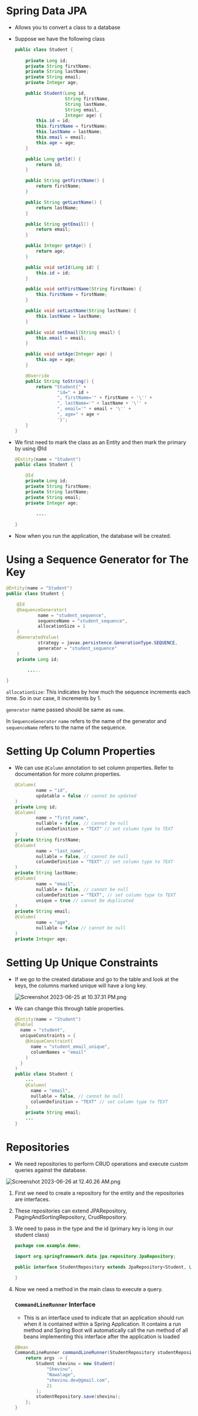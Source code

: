 # Spring Data JPA

- Allows you to convert a class to a database
- Suppose we have the following class
    
    ```java
    public class Student {
    		
        private Long id;
        private String firstName;
        private String lastName;
        private String email;
        private Integer age;
    
        public Student(Long id,
                       String firstName,
                       String lastName,
                       String email,
                       Integer age) {
            this.id = id;
            this.firstName = firstName;
            this.lastName = lastName;
            this.email = email;
            this.age = age;
        }
    
        public Long getId() {
            return id;
        }
    
        public String getFirstName() {
            return firstName;
        }
    
        public String getLastName() {
            return lastName;
        }
    
        public String getEmail() {
            return email;
        }
    
        public Integer getAge() {
            return age;
        }
    
        public void setId(Long id) {
            this.id = id;
        }
    
        public void setFirstName(String firstName) {
            this.firstName = firstName;
        }
    
        public void setLastName(String lastName) {
            this.lastName = lastName;
        }
    
        public void setEmail(String email) {
            this.email = email;
        }
    
        public void setAge(Integer age) {
            this.age = age;
        }
    
        @Override
        public String toString() {
            return "Student{" +
                    "id=" + id +
                    ", firstName='" + firstName + '\'' +
                    ", lastName='" + lastName + '\'' +
                    ", email='" + email + '\'' +
                    ", age=" + age +
                    '}';
        }
    }
    ```
    
- We first need to mark the class as an Entity and then mark the primary by using @Id
    
    ```java
    @Entity(name = "Student")
    public class Student {
    
        @Id
        private Long id;
        private String firstName;
        private String lastName;
        private String email;
        private Integer age;
    		
    		....
    
    }
    ```
    
- Now when you run the application, the database will be created.

# Using a Sequence Generator for The Key

```java
@Entity(name = "Student")
public class Student {

    @Id
    @SequenceGenerator(
            name = "student_sequence",
            sequenceName = "student_sequence",
            allocationSize = 1
    )
    @GeneratedValue(
            strategy = javax.persistence.GenerationType.SEQUENCE,
            generator = "student_sequence"
    )
    private Long id;

		.....

}
```

`allocationSize`: This indicates by how much the sequence increments each time. So in our case, it increments by 1.

`generator` name passed should be same as `name`.

In `SequenceGenerator` `name` refers to the name of the generator and `sequenceName` refers to the name of the sequence.

# Setting Up Column Properties

- We can use `@Column` annotation to set column properties. Refer to documentation for more column properties.
    
    ```java
    @Column(
            name = "id",
            updatable = false // cannot be updated
    )
    private Long id;
    @Column(
            name = "first_name",
            nullable = false, // cannot be null
            columnDefinition = "TEXT" // set column type to TEXT
    )
    private String firstName;
    @Column(
            name = "last_name",
            nullable = false, // cannot be null
            columnDefinition = "TEXT" // set column type to TEXT
    )
    private String lastName;
    @Column(
            name = "email",
            nullable = false, // cannot be null
            columnDefinition = "TEXT", // set column type to TEXT
            unique = true // cannot be duplicated
    )
    private String email;
    @Column(
            name = "age",
            nullable = false // cannot be null
    )
    private Integer age;
    ```
    

# Setting Up Unique Constraints

- If we go to the created database and go to the table and look at the keys, the columns marked unique will have a long key.
    
    ![Screenshot 2023-06-25 at 10.37.31 PM.png](Spring%20Data%20JPA%203e4d3cfbcce34553b0d91cb7cfb9997d/Screenshot_2023-06-25_at_10.37.31_PM.png)
    
- We can change this through table properties.
    
    ```java
    @Entity(name = "Student")
    @Table(
      name = "student",
      uniqueConstraints = {
        @UniqueConstraint(
          name = "student_email_unique",
          columnNames = "email"
        )
      }
    )
    public class Student {
    	...
    	@Column(
    	  name = "email",
    	  nullable = false, // cannot be null
    	  columnDefinition = "TEXT" // set column type to TEXT
    	)
    	private String email;
    	...
    }
    ```
    

# Repositories

- We need repositories to perform CRUD operations and execute custom queries against the database.

![Screenshot 2023-06-26 at 12.40.26 AM.png](Spring%20Data%20JPA%203e4d3cfbcce34553b0d91cb7cfb9997d/Screenshot_2023-06-26_at_12.40.26_AM.png)

1. First we need to create a repository for the entity and the repositories are interfaces.
2. These repositories can extend JPARepository, PagingAndSortingRepository, CrudRepository.
3. We need to pass in the type and the id (primary key is long in our student class)
    
    ```java
    package com.example.demo;
    
    import org.springframework.data.jpa.repository.JpaRepository;
    
    public interface StudentRepository extends JpaRepository<Student, Long> {
        
    }
    ```
    
4. Now we need a method in the main class to execute a query.
    
    ### `CommandLineRunner` Interface
    
    - This is an interface used to indicate that an application should run when it is contained within a Spring Application.  It contains a run method and Spring Boot will automatically call the run method of all beans implementing this interface after the application is loaded
    
    ```java
    @Bean
    CommandLineRunner commandLineRunner(StudentRepository studentRepository) {
    	return args -> {
    		Student shevinu = new Student(
    			"Shevinu",
    			"Nawalage",
    			"shevinu.dev@gmail.com",
    			21
    		);
    		studentRepository.save(shevinu);
    	};
    }
    ```